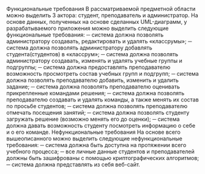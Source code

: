Функциональные требования
В рассматриваемой предметной области можно выделить 3 актора: студент, преподаватель и администратор. На основе данных, полученных на основе сделанных UML-диаграмм, у разрабатываемого приложения можно выделить следующие функциональные требования:
─	система должна позволять администратору создавать, редактировать и удалять «классрумы»;
─	система должна позволять администратору добавлять студента(студентов) в «классрум»;
─	система должна позволять администратору создавать, изменять и удалять учебные группы и подгруппы;
─	система должна предоставлять преподавателю возможность просмотреть состав учебных групп и подгрупп;
─	система должна позволять преподавателю добавить, изменить и удалить задание;
─	система должна позволять преподавателю оценивать прикрепленные командами решения;
─	система должна позволять преподавателю создавать и удалять команды, а также менять их состав по просьбе студентов;
─	система должна позволять преподавателю отмечать посещения занятий;
─	система должна позволять студенту загружать решение (возможно менять его до оценки);
─	система должна давать возможность студенту посмотреть информацию о себе и о его команде.
Нефункциональные требования
На основе всего вышеописанного можно выделить следующие нефункциональные требования:
─	система должна быть доступна на протяжении всего учебного процесса;
─	все личные данные студентов и преподавателей должны быть зашифрованы с помощью криптографических алгоритмов;
─	система должна представлять из себя веб-сайт.
